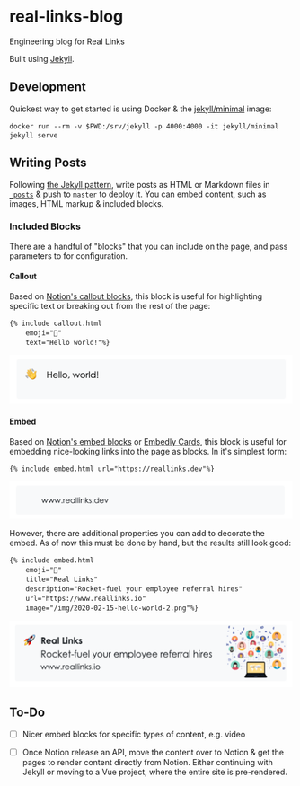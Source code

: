 # real-links-blog

Engineering blog for Real Links

Built using [Jekyll](https://jekyllrb.com).

## Development

Quickest way to get started is using Docker & the [jekyll/minimal](https://hub.docker.com/r/jekyll/minimal) image:

```
docker run --rm -v $PWD:/srv/jekyll -p 4000:4000 -it jekyll/minimal jekyll serve
```

## Writing Posts

Following [the Jekyll pattern](https://jekyllrb.com/docs/posts/), write posts as HTML or Markdown files in [`_posts`](_posts/) & push to `master` to deploy it. You can embed content, such as images, HTML markup & included blocks.

### Included Blocks

There are a handful of "blocks" that you can include on the page, and pass parameters to for configuration.

#### Callout

Based on [Notion's callout blocks](https://www.notion.so/Callout-blocks-5b2638247b54447eb2e21145f97194b0), this block is useful for highlighting specific text or breaking out from the rest of the page:

```html
{% include callout.html
    emoji="👋"
    text="Hello world!"%}
```

![Single-line embed block](/img/readme/callout-1.png)

#### Embed

Based on [Notion's embed blocks](https://www.notion.so/Embeds-6b7133323590447b9d8e963c136ebce5) or [Embedly Cards](https://embed.ly/cards), this block is useful for embedding nice-looking links into the page as blocks. In it's simplest form:

```html
{% include embed.html url="https://reallinks.dev"%}
```

[![Single-line embed block](/img/readme/embed-1.png)](https://reallinks.dev)

However, there are additional properties you can add to decorate the embed. As of now this must be done by hand, but the results still look good:

```html
{% include embed.html
    emoji="🚀"
    title="Real Links"
    description="Rocket-fuel your employee referral hires"
    url="https://www.reallinks.io"
    image="/img/2020-02-15-hello-world-2.png"%}
```

[![Multiple-line embed block](/img/readme/embed-2.png)](https://reallinks.io)

## To-Do

- [ ] Nicer embed blocks for specific types of content, e.g. video

- [ ] Once Notion release an API, move the content over to Notion & get the pages to render content directly from Notion. Either continuing with Jekyll or moving to a Vue project, where the entire site is pre-rendered.
